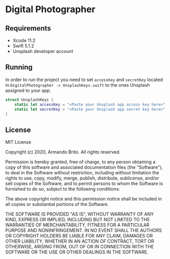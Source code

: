 # Digital Photographer

## Requirements

- Xcode 11.2
- Swift 5.1.2
- Unsplash developer account

## Running

In order to run the project you need to set `accessKey` and `secretKey` located in `DigitalPhotographer -> UnsplashKeys.swift` to the ones Unsplash assigned to your app.

```swift
struct UnsplashKeys {
    static let accessKey = "<Paste your Unsplash app access key here>"
    static let secretKey = "<Paste your Unsplash app secret key here>"
}
```

## License

MIT License

Copyright (c) 2020, Armando Brito.
All rights reserved.

Permission is hereby granted, free of charge, to any person obtaining a copy
of this software and associated documentation files (the "Software"), to deal
in the Software without restriction, including without limitation the rights
to use, copy, modify, merge, publish, distribute, sublicense, and/or sell
copies of the Software, and to permit persons to whom the Software is
furnished to do so, subject to the following conditions:

The above copyright notice and this permission notice shall be included in
all copies or substantial portions of the Software.

THE SOFTWARE IS PROVIDED "AS IS", WITHOUT WARRANTY OF ANY KIND, EXPRESS OR
IMPLIED, INCLUDING BUT NOT LIMITED TO THE WARRANTIES OF MERCHANTABILITY,
FITNESS FOR A PARTICULAR PURPOSE AND NONINFRINGEMENT. IN NO EVENT SHALL THE
AUTHORS OR COPYRIGHT HOLDERS BE LIABLE FOR ANY CLAIM, DAMAGES OR OTHER
LIABILITY, WHETHER IN AN ACTION OF CONTRACT, TORT OR OTHERWISE, ARISING FROM,
OUT OF OR IN CONNECTION WITH THE SOFTWARE OR THE USE OR OTHER DEALINGS IN
THE SOFTWARE.


